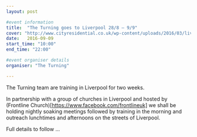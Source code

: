 ```yaml
---
layout: post

#event information
title:  "The Turning goes to Liverpool 28/8 – 9/9"
cover: "http://www.cityresidential.co.uk/wp-content/uploads/2016/03/liverpool-canvas-liv-001-liverpool-skyline.jpg"
date:   2016-09-09
start_time: "10:00"
end_time: "22:00"

#event organiser details
organiser: "The Turning"

---
```



The Turning team are training in Liverpool for two weeks.

In partnership with a group of churches in Liverpool and hosted by (Frontline Church)[https://www.facebook.com/frontlineuk] we shall be holding nightly soaking meetings followed by training in the morning and outreach lunchtimes and afternoons on the streets of Liverpool.

Full details to follow ...
